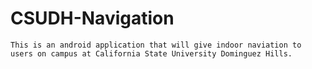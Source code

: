 # CSUDH-Navigation
    This is an android application that will give indoor naviation to users on campus at California State University Dominguez Hills.
